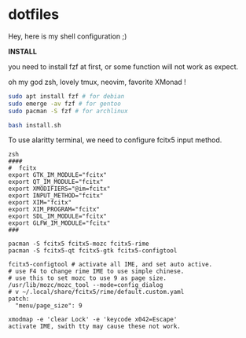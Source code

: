 # dotfiles

Hey, here is my shell configuration ;)


**INSTALL**

you need to install fzf at first, or some function will not work as expect.

oh my god zsh, lovely tmux, neovim, favorite XMonad !

``` bash
sudo apt install fzf # for debian
sudo emerge -av fzf # for gentoo
sudo pacman -S fzf # for archlinux
```

``` bash
bash install.sh
```

To use alaritty terminal, we need to configure fcitx5 input method.
```
zsh
####
#  fcitx
export GTK_IM_MODULE="fcitx"
export QT_IM_MODULE="fcitx"
export XMODIFIERS="@im=fcitx"
export INPUT_METHOD="fcitx"
export XIM="fcitx"
export XIM_PROGRAM="fcitx"
export SDL_IM_MODULE="fcitx"
export GLFW_IM_MODULE="fcitx"
###

pacman -S fcitx5 fcitx5-mozc fcitx5-rime
pacman -S fcitx5-qt fcitx5-gtk fcitx5-configtool

fcitx5-configtool # activate all IME, and set auto active.
# use F4 to change rime IME to use simple chinese.
# use this to set mozc to use 9 as page size.
/usr/lib/mozc/mozc_tool --mode=config_dialog
# v ~/.local/share/fcitx5/rime/default.custom.yaml
patch:
  "menu/page_size": 9
```

```
xmodmap -e 'clear Lock' -e 'keycode x042=Escape'
activate IME, swith tty may cause these not work.
```
